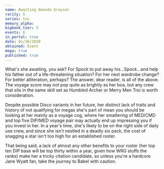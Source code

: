 ```yaml
---
name: Awaiting Amanda Grayson
rarity: 5
series: tos
memory_alpha:
bigbook_tier: 5
events: 6
in_portal: true
date: 01/10/2020
obtained: Event
mega: true
published: true
---
```


What's she awaiting, you ask? For Spock to put away his...Spock...and help his father out of a life-threatening situation? For her next wardrobe change? For better alliteration, perhaps? The answer, dear reader, is all of the above. The voyage score may not pop quite as brightly as her boa, but any crew that sits in the same skill set as Humbled Archer or Merry Men Troi is worth consideration.

Despite possible Disco variants in her future, her distinct lack of traits and history of not qualifying for megas she's part of mean you should be looking at her mainly as a voyage cog, where her smattering of MED/CMD and top five DIP/MED voyage pair may actually end up impressing you if you invest in her. In a year's time, she's likely to be on the right side of daily use crew, and since she isn't nestled in a deadly six pack, the cost of snagging a star isn't too high for an established roster.

That being said, a lack of almost any other benefits to your roster (her top ten DIP base will be top thirty within a year, given how WRG stuffs the ranks) make her a tricky citation candidate, so unless you're a hardcore Jane Wyatt fan, take the journey to Babel with caution.
